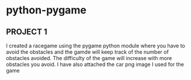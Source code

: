 # python-pygame

## PROJECT 1

I created a racegame using the pygame python module where you have to avoid the obstacles and the gamde will keep track of the number of obstacles avoided. The difficulty of the game will increase with more obstacles you avoid. I have also attached the car png image I used for the game
